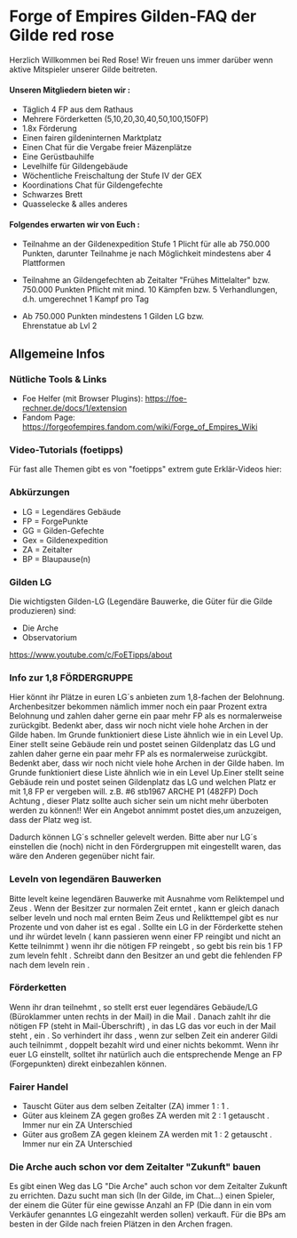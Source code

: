 # Forge of Empires Gilden-FAQ der Gilde red rose

Herzlich Willkommen bei Red Rose!
Wir freuen uns immer darüber wenn aktive Mitspieler unserer Gilde beitreten.


#### Unseren Mitgliedern bieten wir :

- Täglich 4 FP aus dem Rathaus
- Mehrere Förderketten (5,10,20,30,40,50,100,150FP)
- 1.8x Förderung
- Einen fairen gildeninternen Marktplatz
- Einen Chat für die Vergabe freier Mäzenplätze
- Eine Gerüstbauhilfe
- Levelhilfe für Gildengebäude
- Wöchentliche Freischaltung der Stufe IV der GEX
- Koordinations Chat für Gildengefechte
- Schwarzes Brett
- Quasselecke & alles anderes


#### Folgendes erwarten wir von Euch :

- Teilnahme an der Gildenexpedition Stufe 1 Plicht für alle ab 750.000 
  Punkten, darunter Teilnahme je nach Möglichkeit 
  mindestens aber 4 Plattformen 

- Teilnahme an Gildengefechten ab Zeitalter "Frühes 
  Mittelalter" bzw. 750.000 Punkten Pflicht mit mind. 10 
  Kämpfen bzw. 5 Verhandlungen, d.h. umgerechnet 
  1 Kampf pro Tag

- Ab 750.000 Punkten mindestens 1 Gilden LG bzw.   
  Ehrenstatue ab Lvl 2   


## Allgemeine Infos

### Nütliche Tools & Links
- Foe Helfer (mit Browser Plugins): https://foe-rechner.de/docs/1/extension
- Fandom Page: https://forgeofempires.fandom.com/wiki/Forge_of_Empires_Wiki

### Video-Tutorials (foetipps)
Für fast alle Themen gibt es von "foetipps" extrem gute Erklär-Videos hier:

### Abkürzungen
- LG = Legendäres Gebäude
- FP = ForgePunkte
- GG = Gilden-Gefechte
- Gex = Gildenexpedition
- ZA = Zeitalter
- BP = Blaupause(n)


### Gilden LG
Die wichtigsten Gilden-LG (Legendäre Bauwerke, die Güter für die Gilde produzieren) sind:
- Die Arche
- Observatorium




<https://www.youtube.com/c/FoETipps/about>


### Info zur 1,8 FÖRDERGRUPPE
Hier könnt ihr Plätze in euren LG´s anbieten zum 1,8-fachen der Belohnung.
Archenbesitzer bekommen nämlich immer noch ein paar Prozent extra Belohnung
und zahlen daher gerne ein paar mehr FP als es normalerweise zurückgibt.
Bedenkt aber, dass wir noch nicht viele hohe Archen in der Gilde haben.
Im Grunde funktioniert diese Liste ähnlich wie in ein Level Up. Einer stellt seine Gebäude rein und postet seinen Gildenplatz das LG und zahlen daher gerne ein paar mehr FP als es normalerweise zurückgibt.
Bedenkt aber, dass wir noch nicht viele hohe Archen in der Gilde haben.
Im Grunde funktioniert diese Liste ähnlich wie in ein Level Up.Einer stellt seine Gebäude rein und postet seinen Gildenplatz das LG und welchen Platz er mit 1,8 FP er vergeben will.
z.B. #6 stb1967 ARCHE P1 (482FP)
Doch Achtung , dieser Platz sollte auch sicher sein um nicht mehr überboten werden zu können!!
Wer ein Angebot annimmt postet dies,um anzuzeigen, dass der Platz weg ist.

Dadurch können LG´s schneller gelevelt werden. Bitte aber nur LG´s einstellen die (noch) nicht in den Fördergruppen mit eingestellt waren, das wäre den Anderen gegenüber nicht fair.


### Leveln von legendären Bauwerken
Bitte levelt keine legendären Bauwerke mit Ausnahme vom Reliktempel und Zeus . Wenn der Besitzer zur normalen Zeit erntet , kann er gleich danach selber leveln und noch mal ernten Beim Zeus und Relikttempel gibt es nur Prozente und von daher ist es egal . Sollte ein LG in der Förderkette stehen und ihr würdet leveln ( kann passieren wenn einer FP reingibt und nicht an Kette teilnimmt ) wenn ihr die nötigen FP reingebt , so gebt bis rein bis 1 FP zum leveln fehlt . Schreibt dann den Besitzer an und gebt die fehlenden FP nach dem leveln rein .


### Förderketten
Wenn ihr dran teilnehmt , so stellt erst euer legendäres Gebäude/LG (Büroklammer unten rechts in der Mail) in die Mail . Danach zahlt ihr die nötigen FP (steht in Mail-Überschrift) , in das LG das vor euch in der Mail steht , ein . So verhindert ihr dass , wenn zur selben Zeit ein anderer Gildi auch teilnimmt , doppelt bezahlt wird und einer nichts bekommt.
Wenn ihr euer LG einstellt, solltet ihr natürlich auch die entsprechende Menge an FP (Forgepunkten) direkt einbezahlen können.


### Fairer Handel
- Tauscht Güter aus dem selben Zeitalter (ZA) immer 1 : 1 .
- Güter aus kleinem ZA gegen großes ZA werden mit 2 : 1 getauscht . Immer nur ein ZA Unterschied
- Güter aus großem ZA gegen kleinem ZA werden mit 1 : 2 getauscht . Immer nur ein ZA Unterschied


### Die Arche auch schon vor dem Zeitalter "Zukunft" bauen
Es gibt einen Weg das LG "Die Arche" auch schon vor dem Zeitalter Zukunft zu errichten. Dazu sucht man sich (In der Gilde, im Chat...) einen Spieler, der einem die Güter für eine gewisse Anzahl an FP (Die dann in ein vom Verkäufer genanntes LG eingezahlt werden sollen) verkauft. Für die BPs am besten in der Gilde nach freien Plätzen in den Archen fragen.

